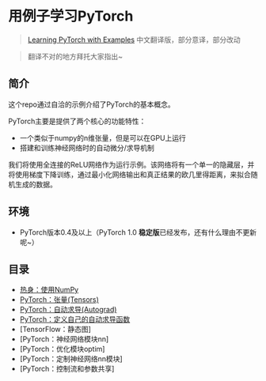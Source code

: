 # 用例子学习PyTorch

> [Learning PyTorch with Examples](https://pytorch.org/tutorials/beginner/pytorch_with_examples.html) 中文翻译版，部分意译，部分改动

> 翻译不对的地方拜托大家指出~

## 简介
这个repo通过自洽的示例介绍了PyTorch的基本概念。

PyTorch主要是提供了两个核心的功能特性：

* 一个类似于numpy的n维张量，但是可以在GPU上运行
* 搭建和训练神经网络时的自动微分/求导机制

我们将使用全连接的ReLU网络作为运行示例。该网络将有一个单一的隐藏层，并将使用梯度下降训练，通过最小化网络输出和真正结果的欧几里得距离，来拟合随机生成的数据。

## 环境

* PyTorch版本0.4及以上（PyTorch 1.0 **稳定版**已经发布，还有什么理由不更新呢~）

## 目录

* [热身：使用NumPy](热身：使用NumPy/README.md)
* [PyTorch：张量(Tensors)](PyTorch：张量(Tensors)/README.md)
* [PyTorch：自动求导(Autograd)](PyTorch：自动求导(Autograd)/README.md)
* [PyTorch：定义自己的自动求导函数](PyTorch：定义自己的自动求导函数/README.md)
* [TensorFlow：静态图]
* [PyTorch：神经网络模块nn]
* [PyTorch：优化模块optim]
* [PyTorch：定制神经网络nn模块]
* [PyTorch：控制流和参数共享]